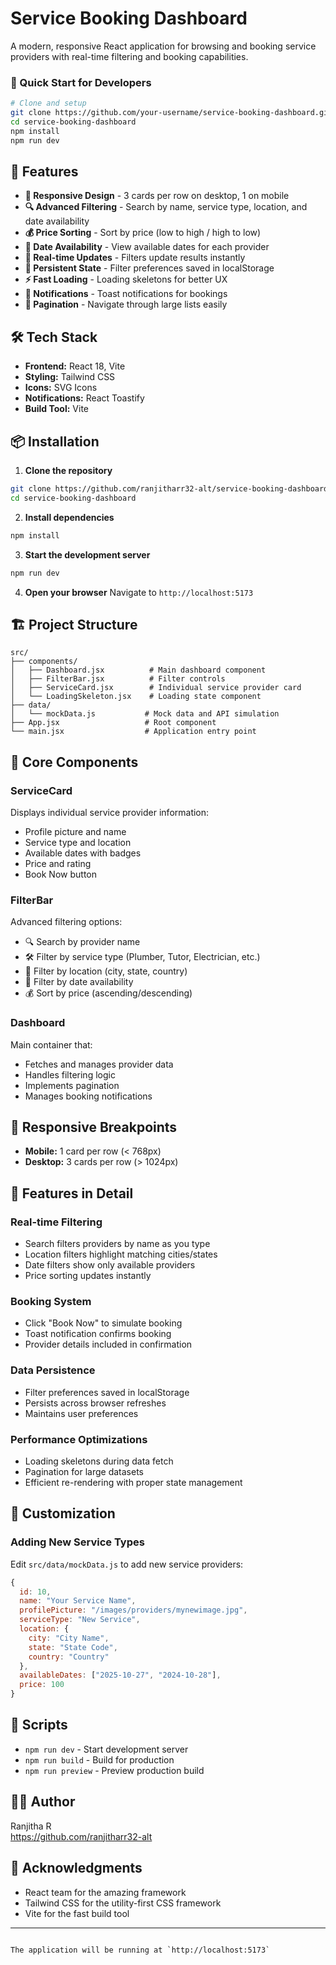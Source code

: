 # Service Booking Dashboard

A modern, responsive React application for browsing and booking service providers with real-time filtering and booking capabilities.

### 🚀 Quick Start for Developers

```bash
# Clone and setup
git clone https://github.com/your-username/service-booking-dashboard.git
cd service-booking-dashboard
npm install
npm run dev
```

## 🚀 Features

- **📱 Responsive Design** - 3 cards per row on desktop, 1 on mobile
- **🔍 Advanced Filtering** - Search by name, service type, location, and date availability
- **💰 Price Sorting** - Sort by price (low to high / high to low)
- **📅 Date Availability** - View available dates for each provider
- **🎯 Real-time Updates** - Filters update results instantly
- **💾 Persistent State** - Filter preferences saved in localStorage
- **⚡ Fast Loading** - Loading skeletons for better UX
- **🔔 Notifications** - Toast notifications for bookings
- **📄 Pagination** - Navigate through large lists easily

## 🛠️ Tech Stack

- **Frontend:** React 18, Vite
- **Styling:** Tailwind CSS
- **Icons:** SVG Icons
- **Notifications:** React Toastify
- **Build Tool:** Vite

## 📦 Installation

1. **Clone the repository**
```bash
git clone https://github.com/ranjitharr32-alt/service-booking-dashboard.git
cd service-booking-dashboard
```

2. **Install dependencies**
```bash
npm install
```

3. **Start the development server**
```bash
npm run dev
```

4. **Open your browser**
Navigate to `http://localhost:5173`

## 🏗️ Project Structure

```
src/
├── components/
│   ├── Dashboard.jsx          # Main dashboard component
│   ├── FilterBar.jsx          # Filter controls
│   ├── ServiceCard.jsx        # Individual service provider card
│   └── LoadingSkeleton.jsx    # Loading state component
├── data/
│   └── mockData.js           # Mock data and API simulation
├── App.jsx                   # Root component
└── main.jsx                  # Application entry point
```

## 🎯 Core Components

### ServiceCard
Displays individual service provider information:
- Profile picture and name
- Service type and location
- Available dates with badges
- Price and rating
- Book Now button

### FilterBar
Advanced filtering options:
- 🔍 Search by provider name
- 🛠️ Filter by service type (Plumber, Tutor, Electrician, etc.)
- 📍 Filter by location (city, state, country)
- 📅 Filter by date availability
- 💰 Sort by price (ascending/descending)

### Dashboard
Main container that:
- Fetches and manages provider data
- Handles filtering logic
- Implements pagination
- Manages booking notifications

## 📱 Responsive Breakpoints

- **Mobile:** 1 card per row (< 768px)
- **Desktop:** 3 cards per row (> 1024px)

## 🎨 Features in Detail

### Real-time Filtering
- Search filters providers by name as you type
- Location filters highlight matching cities/states
- Date filters show only available providers
- Price sorting updates instantly

### Booking System
- Click "Book Now" to simulate booking
- Toast notification confirms booking
- Provider details included in confirmation

### Data Persistence
- Filter preferences saved in localStorage
- Persists across browser refreshes
- Maintains user preferences

### Performance Optimizations
- Loading skeletons during data fetch
- Pagination for large datasets
- Efficient re-rendering with proper state management

## 🔧 Customization

### Adding New Service Types
Edit `src/data/mockData.js` to add new service providers:

```javascript
{
  id: 10,
  name: "Your Service Name",
  profilePicture: "/images/providers/mynewimage.jpg",
  serviceType: "New Service",
  location: {
    city: "City Name",
    state: "State Code",
    country: "Country"
  },
  availableDates: ["2025-10-27", "2024-10-28"],
  price: 100
}
```
## 📄 Scripts

- `npm run dev` - Start development server
- `npm run build` - Build for production
- `npm run preview` - Preview production build

## 👨‍💻 Author

Ranjitha R  
https://github.com/ranjitharr32-alt

## 🙏 Acknowledgments

- React team for the amazing framework
- Tailwind CSS for the utility-first CSS framework
- Vite for the fast build tool

---





```

The application will be running at `http://localhost:5173`

